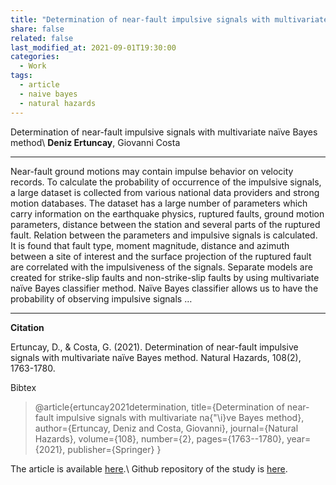 ```yaml
---
title: "Determination of near-fault impulsive signals with multivariate naïve Bayes method"
share: false
related: false
last_modified_at: 2021-09-01T19:30:00
categories:
  - Work
tags:
  - article
  - naive bayes
  - natural hazards
---
```


Determination of near-fault impulsive signals with multivariate naïve Bayes method\\
**Deniz Ertuncay**, Giovanni Costa

---

Near-fault ground motions may contain impulse behavior on velocity records. To calculate the probability of occurrence of the impulsive signals, a large dataset is collected from various national data providers and strong motion databases. The dataset has a large number of parameters which carry information on the earthquake physics, ruptured faults, ground motion parameters, distance between the station and several parts of the ruptured fault. Relation between the parameters and impulsive signals is calculated. It is found that fault type, moment magnitude, distance and azimuth between a site of interest and the surface projection of the ruptured fault are correlated with the impulsiveness of the signals. Separate models are created for strike-slip faults and non-strike-slip faults by using multivariate naïve Bayes classifier method. Naïve Bayes classifier allows us to have the probability of observing impulsive signals …

---

**Citation**

Ertuncay, D., & Costa, G. (2021). Determination of near-fault impulsive signals with multivariate naïve Bayes method. Natural Hazards, 108(2), 1763-1780.

Bibtex

> @article{ertuncay2021determination,
  title={Determination of near-fault impulsive signals with multivariate na{\"\i}ve Bayes method},
  author={Ertuncay, Deniz and Costa, Giovanni},
  journal={Natural Hazards},
  volume={108},
  number={2},
  pages={1763--1780},
  year={2021},
  publisher={Springer}
}

The article is available [here](https://link.springer.com/article/10.1007/s11069-021-04755-0).\\
Github repository of the study is [here](https://github.com/dertuncay/Pulse-Probability).
